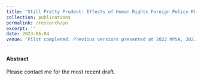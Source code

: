 ```yaml
---
title: "Still Pretty Prudent: Effects of Human Rights Foreign Policy Rhetoric on American Public Opinion"
collection: publications
permalink: /research/po
excerpt: ''
date: 2023-06-04
venue: 'Pilot completed. Previous versions presented at 2022 MPSA, 2022 Georgia Area Human Rights Network (GAHRnet.), 2022 Peace Science Society'
---
```


#### Abstract

Please contact me for the most recent draft.

